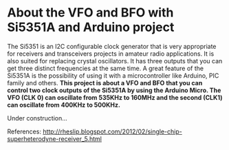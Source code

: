 <H1>About the VFO and BFO with Si5351A and Arduino project</H1>


<P>
The Si5351 is an I2C configurable clock generator that is very appropriate for receivers and transceivers projects in amateur radio applications. It is also suited for replacing crystal oscillators. It has three outputs that you can get three distinct frequencies at the same time. A great feature of the Si5351A is the possibility of using it with a microcontroller like Arduino, PIC family and others. <B>This project is about a VFO and BFO that you can control two clock outputs of the Si5351A by using the Arduino Micro.  The VFO (CLK 0) can oscillate from 535KHz to 160MHz and the second (CLK1) can oscillate from 400KHz to 500KHz.</B> 
</P>


Under construction...


References:
http://rheslip.blogspot.com/2012/02/single-chip-superheterodyne-receiver_5.html






